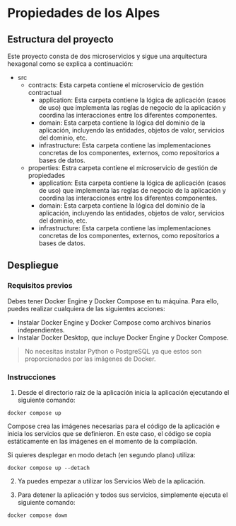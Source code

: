 # Propiedades de los Alpes

## Estructura del proyecto

Este proyecto consta de dos microservicios y sigue una arquitectura hexagonal como se explica a continuación:

* src
 	* contracts: Esta carpeta contiene el microservicio de gestión contractual
  		* application: Esta carpeta contiene la lógica de aplicación (casos de uso) que implementa las reglas de negocio de la aplicación y coordina las interacciones entre los diferentes componentes.
  		* domain: Esta carpeta contiene la lógica del dominio de la aplicación, incluyendo las entidades, objetos de valor, servicios del dominio, etc.
  		* infrastructure: Esta carpeta contiene las implementaciones concretas de los componentes, externos, como repositorios a bases de datos.
 	* properties: Estra carpeta contiene el microservicio de gestión de propiedades
  		* application: Esta carpeta contiene la lógica de aplicación (casos de uso) que implementa las reglas de negocio de la aplicación y coordina las interacciones entre los diferentes componentes.
  		* domain: Esta carpeta contiene la lógica del dominio de la aplicación, incluyendo las entidades, objetos de valor, servicios del dominio, etc.
  		* infrastructure: Esta carpeta contiene las implementaciones concretas de los componentes, externos, como repositorios a bases de datos.

## Despliegue

### Requisitos previos

Debes tener Docker Engine y Docker Compose en tu máquina. Para ello, puedes realizar cualquiera de las siguientes acciones:

* Instalar Docker Engine y Docker Compose como archivos binarios independientes.
* Instalar Docker Desktop, que incluye Docker Engine y Docker Compose.

> No necesitas instalar Python o PostgreSQL ya que estos son proporcionados por las imágenes de Docker.

### Instrucciones

1. Desde el directorio raiz de la aplicación inicia la aplicación ejecutando el siguiente comando:

 ```
 docker compose up
 ```

 Compose crea las imágenes necesarias para el código de la aplicación e inicia los servicios que se definieron. En este caso, el código se copia estáticamente en las imágenes en el momento de la compilación.

 Si quieres desplegar en modo detach (en segundo plano) utiliza:

 ```
 docker compose up --detach
 ```

2. Ya puedes empezar a utilizar los Servicios Web de la aplicación.

3. Para detener la aplicación y todos sus servicios, simplemente ejecuta el siguiente comando:

 ```
 docker compose down
 ```
